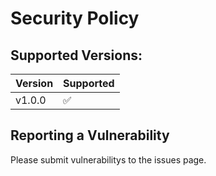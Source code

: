 # Security Policy

## Supported Versions:

| Version | Supported          |
| ------- | ------------------ |
| v1.0.0   | :white_check_mark: |


## Reporting a Vulnerability

Please submit vulnerabilitys to the issues page.
